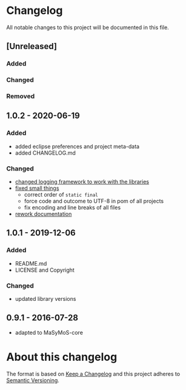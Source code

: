 
# Changelog
All notable changes to this project will be documented in this file.




## [Unreleased]

### Added

### Changed

### Removed




## 1.0.2 - 2020-06-19

### Added
- added eclipse preferences and project meta-data
- added CHANGELOG.md

### Changed
- [changed logging framework to work with the libraries](https://github.com/MaSyMoS/masymos-core/issues/5)
- [fixed small things](https://github.com/MaSyMoS/masymos-core/issues/3)
    - correct order of `static final`
    - force code and outcome to UTF-8 in pom of all projects
    - fix encoding and line breaks of all files
- [rework documentation](https://github.com/MaSyMoS/masymos-core/issues/7)


## 1.0.1 - 2019-12-06

### Added
- README.md
- LICENSE and Copyright

### Changed
- updated library versions


## 0.9.1 - 2016-07-28
- adapted to MaSyMoS-core



# About this changelog

The format is based on [Keep a Changelog](http://keepachangelog.com/en/1.0.0/)
and this project adheres to [Semantic Versioning](http://semver.org/spec/v2.0.0.html).
